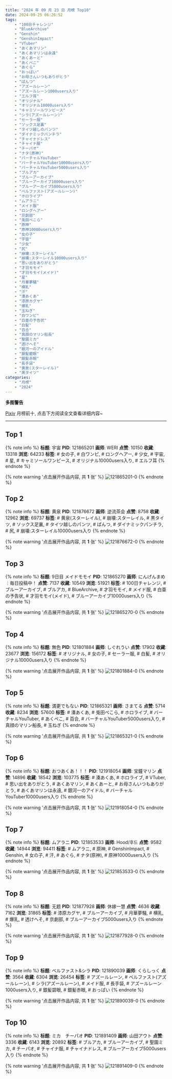 ```yaml
---
title: "2024 年 09 月 23 日 月榜 Top10"
date: 2024-09-25 06:26:52
tags:
    - "100日チャレンジ"
    - "BlueArchive"
    - "Genshin"
    - "GenshinImpact"
    - "VTuber"
    - "あくあマリン"
    - "あくあマリンは永遠"
    - "あくあーと"
    - "あくぺこ"
    - "あぐら"
    - "おっぱい"
    - "お母さんいつもありがとう"
    - "ぱんつ"
    - "アズールレーン"
    - "アズールレーン1000users入り"
    - "エルフ耳"
    - "オリジナル"
    - "オリジナル10000users入り"
    - "キャミソールワンピース"
    - "シラ(アズールレーン)"
    - "セーラー服"
    - "ソックス足裏"
    - "タイツ越しのパンツ"
    - "ダイナミックパンチラ"
    - "チャイナドレス"
    - "チャイナ服"
    - "チーパオ"
    - "ナタ(原神)"
    - "バーチャルYouTuber"
    - "バーチャルYouTuber10000users入り"
    - "バーチャルYouTuber5000users入り"
    - "ブルアカ"
    - "ブルーアーカイブ"
    - "ブルーアーカイブ10000users入り"
    - "ブルーアーカイブ5000users入り"
    - "ベルファスト(アズールレーン)"
    - "ホロライブ"
    - "ムアラニ"
    - "メイド服"
    - "ロングヘアー"
    - "京劇部"
    - "兎田ぺこら"
    - "原神"
    - "原神10000users入り"
    - "女の子"
    - "宇宙"
    - "少女"
    - "尻"
    - "崩壊:スターレイル"
    - "崩壊:スターレイル10000users入り"
    - "思い出をありがとう"
    - "才羽モモイ"
    - "才羽モモイ(メイド)"
    - "星"
    - "月華夢騒"
    - "横乳"
    - "汗"
    - "湊あくあ"
    - "漆原カグヤ"
    - "爆乳"
    - "玉ねぎ"
    - "白ワンピ"
    - "白亜の予告状"
    - "白髪"
    - "百合"
    - "真顔のマリン船長"
    - "聖園ミカ"
    - "透けへそ"
    - "銀河一のアイドル"
    - "銀髪碧眼"
    - "銀髪赤眼"
    - "長手袋"
    - "黄泉(スターレイル)"
    - "黒タイツ"
categories:
    - "月榜"
    - "2024"
---
```


<i class="fa fa-triangle-exclamation"></i>**多图警告**<i class="fa fa-triangle-exclamation"></i>

[Pixiv](https://www.pixiv.net/) 月榜前十, 点击下方阅读全文查看详细内容~

<!-- more -->

---

## Top 1

{% note info %}
**标题**: 宇宙
**PID**: 121865201 **画师**: WERI
**点赞**: 10150 **收藏**: 13318 **浏览**: 64233
**标签**: # 女の子, # 白ワンピ, # ロングヘアー, # 少女, # 宇宙, # 星, # キャミソールワンピース, # オリジナル10000users入り, # エルフ耳
{% endnote %}

{% note warning '点击展开作品内容, 共 **1** 张' %}
![121865201-0](https://i.pixiv.re/img-original/img/2024/08/27/00/00/04/121865201_p0.jpg)
{% endnote %}

## Top 2

{% note info %}
**标题**: 黄泉
**PID**: 121876672 **画师**: 逆流茶会
**点赞**: 8758 **收藏**: 12962 **浏览**: 69737
**标签**: # 黄泉(スターレイル), # 崩壊:スターレイル, # 黒タイツ, # ソックス足裏, # タイツ越しのパンツ, # ぱんつ, # ダイナミックパンチラ, # 尻, # 崩壊:スターレイル10000users入り
{% endnote %}

{% note warning '点击展开作品内容, 共 **1** 张' %}
![121876672-0](https://i.pixiv.re/img-original/img/2024/08/27/12/00/08/121876672_p0.jpg)
{% endnote %}

## Top 3

{% note info %}
**标题**: 9日目 メイドモモイ
**PID**: 121865270 **画师**: にんげんまめ￤毎日投稿中！
**点赞**: 7137 **收藏**: 10549 **浏览**: 51921
**标签**: # 100日チャレンジ, # ブルーアーカイブ, # ブルアカ, # BlueArchive, # 才羽モモイ, # メイド服, # 白亜の予告状, # 才羽モモイ(メイド), # ブルーアーカイブ10000users入り
{% endnote %}

{% note warning '点击展开作品内容, 共 **1** 张' %}
![121865270-0](https://i.pixiv.re/img-original/img/2024/08/27/00/00/19/121865270_p0.png)
{% endnote %}

## Top 4

{% note info %}
**标题**: 無色
**PID**: 121801884 **画师**: しぐれうい
**点赞**: 17902 **收藏**: 23677 **浏览**: 156172
**标签**: # オリジナル, # 女の子, # セーラー服, # 白髪, # オリジナル10000users入り
{% endnote %}

{% note warning '点击展开作品内容, 共 **1** 张' %}
![121801884-0](https://i.pixiv.re/img-original/img/2024/08/25/00/00/08/121801884_p0.jpg)
{% endnote %}

## Top 5

{% note info %}
**标题**: 満更でもない
**PID**: 121865321 **画师**: さまてる
**点赞**: 5714 **收藏**: 8234 **浏览**: 57600
**标签**: # 湊あくあ, # 兎田ぺこら, # ホロライブ, # バーチャルYouTuber, # あくぺこ, # 百合, # バーチャルYouTuber5000users入り, # 真顔のマリン船長, # 玉ねぎ
{% endnote %}

{% note warning '点击展开作品内容, 共 **1** 张' %}
![121865321-0](https://i.pixiv.re/img-original/img/2024/08/27/00/00/32/121865321_p0.jpg)
{% endnote %}

## Top 6

{% note info %}
**标题**: おつあくあ！！！
**PID**: 121918054 **画师**: 宝鐘マリン
**点赞**: 14896 **收藏**: 18542 **浏览**: 103775
**标签**: # 湊あくあ, # ホロライブ, # VTuber, # 思い出をありがとう, # あくあマリン, # あくあーと, # お母さんいつもありがとう, # あくあマリンは永遠, # 銀河一のアイドル, # バーチャルYouTuber10000users入り
{% endnote %}

{% note warning '点击展开作品内容, 共 **1** 张' %}
![121918054-0](https://i.pixiv.re/img-original/img/2024/08/28/22/00/02/121918054_p0.png)
{% endnote %}

## Top 7

{% note info %}
**标题**: ムアラニ
**PID**: 121853533 **画师**: Hood/후드
**点赞**: 9582 **收藏**: 14944 **浏览**: 94411
**标签**: # ムアラニ, # 原神, # GenshinImpact, # Genshin, # 女の子, # 汗, # あぐら, # ナタ(原神), # 原神10000users入り
{% endnote %}

{% note warning '点击展开作品内容, 共 **1** 张' %}
![121853533-0](https://i.pixiv.re/img-original/img/2024/08/26/17/35/17/121853533_p0.png)
{% endnote %}

## Top 8

{% note info %}
**标题**: 无题
**PID**: 121877928 **画师**: 休嫁一慧
**点赞**: 4636 **收藏**: 7162 **浏览**: 31865
**标签**: # 漆原カグヤ, # ブルーアーカイブ, # 月華夢騒, # 横乳, # 爆乳, # 透けへそ, # 京劇部, # ブルーアーカイブ5000users入り
{% endnote %}

{% note warning '点击展开作品内容, 共 **1** 张' %}
![121877928-0](https://i.pixiv.re/img-original/img/2024/08/27/13/13/28/121877928_p0.png)
{% endnote %}

## Top 9

{% note info %}
**标题**: ベルファスト&シラ
**PID**: 121890039 **画师**: くらしっく
**点赞**: 3564 **收藏**: 6304 **浏览**: 26454
**标签**: # アズールレーン, # ベルファスト(アズールレーン), # シラ(アズールレーン), # メイド服, # 長手袋, # アズールレーン1000users入り, # 銀髪碧眼, # 銀髪赤眼, # おっぱい
{% endnote %}

{% note warning '点击展开作品内容, 共 **1** 张' %}
![121890039-0](https://i.pixiv.re/img-original/img/2024/08/27/22/00/01/121890039_p0.jpg)
{% endnote %}

## Top 10

{% note info %}
**标题**: ミカ　チーパオ
**PID**: 121891409 **画师**: 山田アウト
**点赞**: 3336 **收藏**: 6143 **浏览**: 20892
**标签**: # ブルアカ, # ブルーアーカイブ, # 聖園ミカ, # チーパオ, # チャイナ服, # チャイナドレス, # ブルーアーカイブ5000users入り
{% endnote %}

{% note warning '点击展开作品内容, 共 **1** 张' %}
![121891409-0](https://i.pixiv.re/img-original/img/2024/08/27/22/38/17/121891409_p0.jpg)
{% endnote %}
